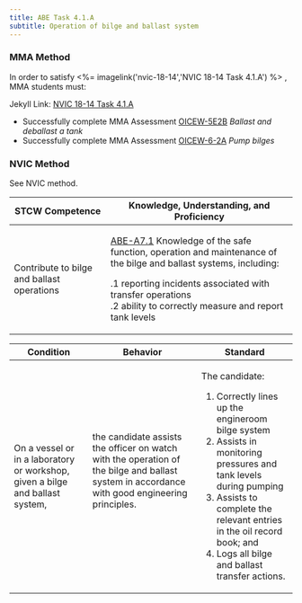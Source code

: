 ```yaml
---
title: ABE Task 4.1.A 
subtitle: Operation of bilge and ballast system
---
```



### MMA Method

In order to satisfy <%= imagelink('nvic-18-14','NVIC 18-14  Task  4.1.A') %> , MMA students must:

Jekyll Link: [NVIC 18-14  Task  4.1.A](/stcw23/assets/images/nvic-18-14.pdf)

* Successfully complete MMA Assessment  [OICEW-5E2B](OICEW-5E2B) *Ballast and deballast a tank*
* Successfully complete MMA Assessment  [OICEW-6-2A](OICEW-6-2A) *Pump bilges*


### NVIC Method

<a onclick="togglevisibility('nvic_methods')" >See NVIC method.</a>

<div id='nvic_methods' class='hide'>

<table>
<thead>
<tr>
<th class='forty'> STCW Competence </th>
<th class='sixty'> Knowledge, Understanding, and Proficiency </th>
</tr>
</thead>




<tbody>
<tr><td markdown='1'>

Contribute to bilge and ballast operations

</td><td markdown='1'>

[ABE-A7.1](../../tables/35.html#ABE-A7.1) Knowledge of the safe function, operation and maintenance of the bilge and ballast systems, including: 

.1  reporting incidents associated with transfer operations  
.2  ability to correctly measure and report tank levels

</td></tr>


</tbody>
</table>


<table>
<thead>
<tr><th class='twenty'>  Condition </th><th class='twenty'> Behavior </th><th  class='sixty'>Standard </th></tr>
</thead>
<tbody >



<tr><td markdown='1'>

On a vessel or in a laboratory or workshop, given a bilge and ballast system,

</td><td markdown='1'>

the candidate assists the officer on watch with the operation of the bilge and ballast system in accordance with good engineering principles.

<br>

<div class="tooltip">
<span class="tooltiptext">
</span>
</div>


</td><td markdown='1'>

The candidate: 

1. Correctly lines up the engineroom bilge system
2. Assists in monitoring pressures and tank levels during pumping
3. Assists to complete the relevant entries in the oil record book; and 
4. Logs all bilge and ballast transfer actions. 

</td></tr>
</tbody>
</table>
</div>
